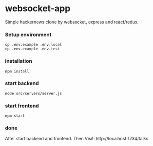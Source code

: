 # websocket-app

Simple hackernews clone by websocket, express and react/redux.

### Setup environment
```
cp .env.example .env.local
cp .env.example .env.test
```

### installation
```
npm install
```

### start backend
```
node src/servers/server.js
```

### start frontend
```
npm start
```

### done
After start backend and frontend. Then Visit: http://localhost:1234/talks

